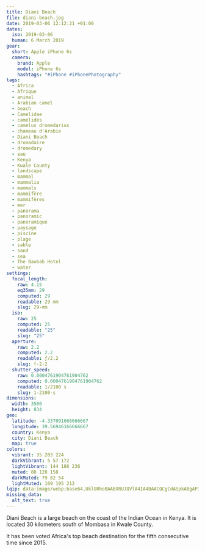 ```yaml
---
title: Diani Beach
file: diani-beach.jpg
date: 2019-03-06 12:12:21 +01:00
dates:
  iso: 2019-03-06
  human: 6 March 2019
gear:
  short: Apple iPhone 6s
  camera:
    brand: Apple
    model: iPhone 6s
    hashtags: "#iPhone #iPhonePhotography"
tags:
  - Africa
  - Afrique
  - animal
  - Arabian camel
  - beach
  - Camelidae
  - camélidés
  - camelus dromedarius
  - chameau d'Arabie
  - Diani Beach
  - dromadaire
  - dromedary
  - eau
  - Kenya
  - Kwale County
  - landscape
  - mammal
  - mammalia
  - mammals
  - mammifère
  - mammifères
  - mer
  - panorama
  - panoramic
  - panoramique
  - paysage
  - piscine
  - plage
  - sable
  - sand
  - sea
  - The Baobab Hotel
  - water
settings:
  focal_length:
    raw: 4.15
    eq35mm: 29
    computed: 29
    readable: 29 mm
    slug: 29-mm
  iso:
    raw: 25
    computed: 25
    readable: "25"
    slug: "25"
  aperture:
    raw: 2.2
    computed: 2.2
    readable: ƒ/2.2
    slug: f-2-2
  shutter_speed:
    raw: 0.0004761904761904762
    computed: 0.0004761904761904762
    readable: 1/2100 s
    slug: 1-2100-s
dimensions:
  width: 3500
  height: 834
geo:
  latitude: -4.337091666666667
  longitude: 39.56946166666667
  country: Kenya
  city: Diani Beach
  map: true
colors:
  vibrant: 35 203 224
  darkVibrant: 5 57 172
  lightVibrant: 144 186 236
  muted: 88 128 158
  darkMuted: 79 82 54
  lightMuted: 169 195 212
lqip: data:image/webp;base64,UklGRhoBAABXRUJQVlA4IA4BAACQCgCdASpkABgAP3Goy1y0rCkkrbgJApAuCWQAxcBfwMaxn9i/O2boOLkZ+J6c0EsuSmrAfuGPnRi0ihHe15Riucs8cxnaq99lqhWvyUQgOPDXjAdM8yGyfnx0PQAA1TZBezu+9zJtAULiF5Y9QeMfUnh7qakYHy7iGKEdbfnb5wCiFYlBDEZP3D2jO6QuYBpimloRYg8srijdFy3c4/3xvj4VJla9AYIatq8sPobuckDxNkZltcIQONzubAXwsET+IuX1/RMDZmocnXaQguSpZ+7ThSxMjY737JY+p6PBpF5+2POMMm3sVyUuzMBxwlWHF1ksr1Ajmwtwk/mUdPXBEhZVVKbPmNWJk0AAAAA=
missing_data:
  alt_text: true
---
```


Diani Beach is a large beach on the coast of the Indian Ocean in Kenya. It is located 30 kilometers south of Mombasa in Kwale County.

It has been voted Africa's top beach destination for the fifth consecutive time since 2015.

